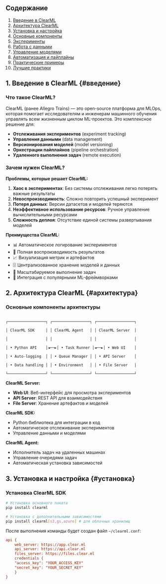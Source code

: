 

  

## Содержание
1. [Введение в ClearML](#введение)
2. [Архитектура ClearML](#архитектура)
3. [Установка и настройка](#установка)
4. [Основные компоненты](#компоненты)
5. [Эксперименты](#эксперименты)
6. [Работа с данными](#данные)
7. [Управление моделями](#модели)
8. [Автоматизация и пайплайны](#пайплайны)
9. [Практические примеры](#примеры)
10. [Лучшие практики](#практики)

## 1. Введение в ClearML {#введение}
### Что такое ClearML?

ClearML (ранее Allegro Trains) — это open-source платформа для MLOps, которая помогает исследователям и инженерам машинного обучения управлять всем жизненным циклом ML-проектов. Это комплексное решение для:

- **Отслеживания экспериментов** (experiment tracking)
- **Управления данными** (data management)
- **Версионирования моделей** (model versioning)
- **Оркестрации пайплайнов** (pipeline orchestration)
- **Удаленного выполнения задач** (remote execution)
### Зачем нужен ClearML?

**Проблемы, которые решает ClearML:**
1. **Хаос в экспериментах**: Без системы отслеживания легко потерять важные результаты
2. **Невоспроизводимость**: Сложно повторить успешный эксперимент
3. **Потеря данных**: Версии датасетов и моделей теряются
4. **Неэффективное использование ресурсов**: Ручное управление вычислительными ресурсами
5. **Сложность деплоя**: Отсутствие единой системы развертывания моделей

**Преимущества ClearML:**
- 📊 Автоматическое логирование экспериментов
- 🔄 Полная воспроизводимость результатов
- 📈 Визуализация метрик и артефактов
- 🗄️ Централизованное хранение моделей и данных
- 🚀 Масштабируемое выполнение задач
- 🔗 Интеграция с популярными ML-фреймворками
## 2. Архитектура ClearML {#архитектура}
### Основные компоненты архитектуры
```

┌─────────────────┐ ┌─────────────────┐ ┌─────────────────┐

│ ClearML SDK     │ │ ClearML Agent   │ │ ClearML Server  │

│                 │ │                 │ │                 │

│ • Python API    │◄──►│ • Task Runner │◄──►│ • Web UI    │

│ • Auto-logging  │ │ • Queue Manager │ │ • API Server    │

│ • Data handling │ │ • Environment   │ │ • File Server   │

└─────────────────┘ └─────────────────┘ └─────────────────┘

```

  

**ClearML Server:**
- **Web UI**: Веб-интерфейс для просмотра экспериментов
- **API Server**: REST API для взаимодействия
- **File Server**: Хранение артефактов и моделей  

**ClearML SDK:**
- Python библиотека для интеграции в код
- Автоматическое отслеживание экспериментов
- Управление данными и моделями

**ClearML Agent:**
- Исполнитель задач на удаленных машинах
- Управление очередями задач
- Автоматическая установка зависимостей

## 3. Установка и настройка {#установка}

### Установка ClearML SDK

```bash
# Установка основного пакета
pip install clearml

# Установка с дополнительными зависимостями
pip install clearml[s3,gs,azure] # для облачных хранилищ
```

После выполнения команды будет создан файл `~/clearml.conf`:

```ini
api {
	web_server: https://app.clear.ml
	api_server: https://api.clear.ml
	files_server: https://files.clear.ml
	credentials {
	"access_key": "YOUR_ACCESS_KEY"
	"secret_key": "YOUR_SECRET_KEY"
	}
}
```
